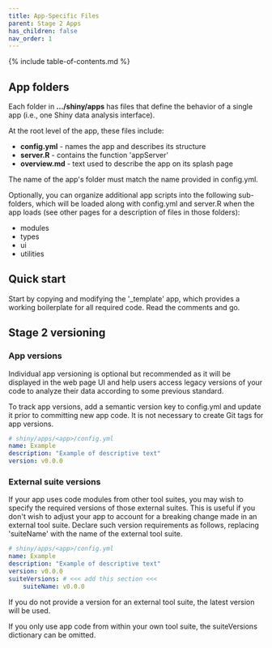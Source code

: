 ```yaml
---
title: App-Specific Files
parent: Stage 2 Apps
has_children: false
nav_order: 1
---
```


{% include table-of-contents.md %}

## App folders

Each folder in **.../shiny/apps** has files that define 
the behavior of a single app (i.e., one Shiny data analysis interface). 

At the root level of the app, these files include:

- **config.yml**  - names the app and describes its structure
- **server.R**    - contains the function 'appServer'
- **overview.md** - text used to describe the app on its splash page

The name of the app's folder must match the name provided in config.yml.

Optionally, you can organize additional app scripts into the
following sub-folders, which will be loaded along
with config.yml and server.R when the app loads
(see other pages for a description of files in those folders):

- modules
- types
- ui
- utilities 

## Quick start

Start by copying and modifying the '_template' app, which provides 
a working boilerplate for all required code. Read the comments and go.

## Stage 2 versioning

### App versions

Individual app versioning is optional but recommended as it will
be displayed in the web page UI and help users
access legacy versions of your code to analyze their data according
to some previous standard.

To track app versions, add a semantic version
key to config.yml and update it prior to committing new app code. 
It is not necessary to create Git tags for app versions.

```yml
# shiny/apps/<app>/config.yml
name: Example
description: "Example of descriptive text"
version: v0.0.0
```

### External suite versions

If your app uses code modules from other tool suites, you may
wish to specify the required versions of those external suites.
This is useful if you don't wish to adjust your app to account for a
breaking change made in an external tool suite.  Declare such version
requirements as follows, replacing 'suiteName' with the name of the
external tool suite.

```yml
# shiny/apps/<app>/config.yml
name: Example
description: "Example of descriptive text"
version: v0.0.0
suiteVersions: # <<< add this section <<<
    suiteName: v0.0.0
```

If you do not provide a version for an external tool suite,
the latest version will be used.

If you only use app code from within your own tool suite, the 
suiteVersions dictionary can be omitted.
